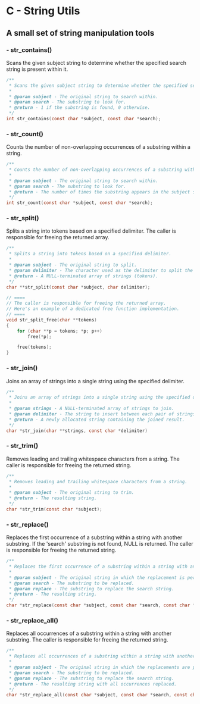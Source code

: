 # C - String Utils

## A small set of string manipulation tools

### - str_contains()

Scans the given subject string to determine whether the specified search string is present within it.

```c
/**
 * Scans the given subject string to determine whether the specified search string is present within it.
 *
 * @param subject - The original string to search within.
 * @param search - The substring to look for.
 * @return - 1 if the substring is found, 0 otherwise.
 */
int str_contains(const char *subject, const char *search);
```

### - str_count()

Counts the number of non-overlapping occurrences of a substring within a string.

```c
/**
 * Counts the number of non-overlapping occurrences of a substring within a string.
 *
 * @param subject - The original string to search within.
 * @param search - The substring to look for.
 * @return - The number of times the substring appears in the subject string.
 */
int str_count(const char *subject, const char *search);
```

### - str_split()

Splits a string into tokens based on a specified delimiter.
The caller is responsible for freeing the returned array.

```c
/**
 * Splits a string into tokens based on a specified delimiter.
 *
 * @param subject - The original string to split.
 * @param delimiter - The character used as the delimiter to split the string.
 * @return - A NULL-terminated array of strings (tokens).
 */
char **str_split(const char *subject, char delimiter);

// ====
// The caller is responsible for freeing the returned array.
// Here's an example of a dedicated free function implementation.
// ====
void str_split_free(char **tokens)
{
    for (char **p = tokens; *p; p++)
        free(*p);

    free(tokens);
}
```

### - str_join()

Joins an array of strings into a single string using the specified delimiter.

```c
/**
 * Joins an array of strings into a single string using the specified delimiter.
 *
 * @param strings - A NULL-terminated array of strings to join.
 * @param delimiter - The string to insert between each pair of strings.
 * @return - A newly allocated string containing the joined result.
 */
char *str_join(char **strings, const char *delimiter)
```

### - str_trim()

Removes leading and trailing whitespace characters from a string.
The caller is responsible for freeing the returned string.

```c
/**
 * Removes leading and trailing whitespace characters from a string.
 *
 * @param subject - The original string to trim.
 * @return - The resulting string.
 */
char *str_trim(const char *subject);
```

### - str_replace()

Replaces the first occurrence of a substring within a string with another substring.
If the 'search' substring is not found, NULL is returned.
The caller is responsible for freeing the returned string.

```c
/**
 * Replaces the first occurrence of a substring within a string with another substring.
 *
 * @param subject - The original string in which the replacement is performed.
 * @param search - The substring to be replaced.
 * @param replace - The substring to replace the search string.
 * @return - The resulting string.
 */
char *str_replace(const char *subject, const char *search, const char *replace);
```

### - str_replace_all()

Replaces all occurrences of a substring within a string with another substring.
The caller is responsible for freeing the returned string.

```c
/**
 * Replaces all occurrences of a substring within a string with another substring.
 *
 * @param subject - The original string in which the replacements are performed.
 * @param search - The substring to be replaced.
 * @param replace - The substring to replace the search string.
 * @return - The resulting string with all occurrences replaced.
 */
char *str_replace_all(const char *subject, const char *search, const char *replace);
```
